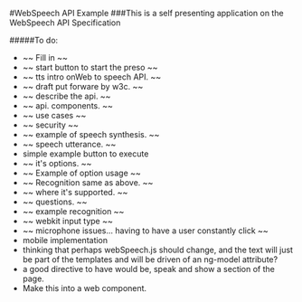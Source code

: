 #WebSpeech API Example
###This is a self presenting application on the WebSpeech API Specification


#####To do:
 * ~~ Fill in ~~
 * ~~ start button to start the preso ~~
 * ~~ tts intro onWeb to speech API. ~~
 * ~~ draft put forware by w3c. ~~
 * ~~ describe the api. ~~
 * ~~ api. components. ~~
 *  ~~ use cases ~~
 * ~~ security ~~
 * ~~ example of speech synthesis. ~~
 * ~~ speech utterance. ~~
 * simple example button to execute
 * ~~ it's options. ~~
 * ~~ Example of option usage ~~
 * ~~ Recognition same as above. ~~
 * ~~ where it's supported. ~~
 * ~~ questions. ~~
 * ~~ example recognition ~~
 * ~~ webkit input type ~~
 * ~~ microphone issues... having to have a user constantly click ~~
 * mobile implementation
 * thinking that perhaps webSpeech.js should change, and the text will just be part of the templates and will be driven of an ng-model attribute?
 * a good directive to have would be, speak and show a section of the page.
 * Make this into a web component.